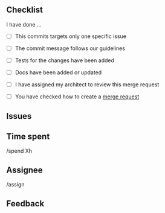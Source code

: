 ## Checklist

<!---
Please, make sure you have changed the topic and also
described briefly what have you done. Thanks!

This merge request will be closed, if formated badly.
Make sure, that you have double checked how to create a merge request:
https://wemake.services/meta/rsdp/creating-merge-requests
-->

I have done ...

- [ ] This commits targets only one specific issue
- [ ] The commit message follows our guidelines
- [ ] Tests for the changes have been added
- [ ] Docs have been added or updated
- [ ] I have assigned my architect to review this merge request
- [ ] You have checked how to create a [merge request](https://wemake.services/meta/rsdp/creating-merge-requests)


## Issues

<!---
Which issues this PR closes?
Which issues this PR references?
Please, specify all issues.
Format is: Closes #X or Refs #Y
Docs: https://docs.gitlab.com/ee/user/project/issues/closing_issues.html#via-merge-request
-->


## Time spent

<!---
This information is only required for statistics and analysis.
But we need to know exactly how much time you have spent,
please try to be as accurate as possible.
Format is: /spend 1h
Docs: https://docs.gitlab.com/ee/workflow/time_tracking.html
-->

/spend Xh


## Assignee

<!---
You need to assign your architect to review your merge request.
Format: /assign @username
Docs: https://docs.gitlab.com/ee/user/project/quick_actions.html
-->

/assign


## Feedback

<!---
Did you encounter any other problems you want to share with us?
Optional. Feel free to remove this section if you don't have any feedback.
-->


<!--- Thank you for you contribution! -->
